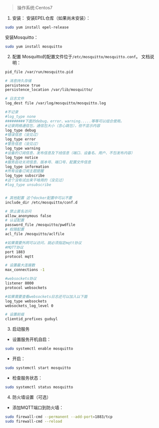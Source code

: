  >操作系统:Centos7
1. 安装：
安装EPEL仓库（如果尚未安装）：
```bash
sudo yum install epel-release
```

安装Mosquitto：
```bash
sudo yum install mosquitto
```

2. 配置
Mosquitto的配置文件位于`/etc/mosquitto/mosquitto.conf`。
文档说明：
```bash
pid_file /var/run/mosquitto.pid

# 消息持久存储
persistence true
persistence_location /var/lib/mosquitto/

# 日志文件
log_dest file /var/log/mosquitto/mosquitto.log

#不记录
#log_type none
#########下面的debug、error、warning.....等等可以组合使用。
#记录网络通信包，通信包大小（含心跳包），但不显示内容
log_type debug
#错误信息（没见过）
log_type error
#警告信息（没见过）
log_type warning
#设备的订阅信息、发布信息及下线信息（端口、设备名、用户、不包发布内容）
log_type notice
#服务启动关闭信息、版本号、端口号、配置文件信息
log_type information
#所有设备订阅主题提醒
log_type subscribe
#这个没有试出来干啥用的（没见过）
#log_type unsubscribe


# 其他配置 这个docker配置中可以不要
include_dir /etc/mosquitto/conf.d

# 禁止匿名访问
allow_anonymous false
# 认证配置
password_file /mosquitto/pwdfile
# 权限配置
acl_file /mosquitto/aclfile

#如果需要外网可以访问，就必须指定mqtt协议
#MQTT协议
port 1883
protocol mqtt

# 设置最大连接数
max_connections -1

#websockets协议
listener 8000 
protocol websockets

#如果需要查看websockets日志还可以加入以下面
log_type websockets
websockets_log_level 0

# 设置前缀
clientid_prefixes guduyl


```

3. 启动服务
- 设置服务开机自启：
```bash
sudo systemctl enable mosquitto
```
* 开启：
```bash
sudo systemctl start mosquitto
```
- 检查服务状态：
```bash
sudo systemctl status mosquitto
```

4. 防火墙设置（可选）
- 添加MQTT端口到防火墙：
```bash
sudo firewall-cmd --permanent --add-port=1883/tcp
sudo firewall-cmd --reload
```